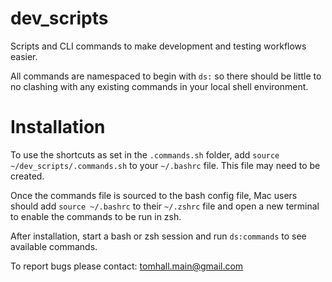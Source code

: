 
# dev_scripts

Scripts and CLI commands to make development and testing workflows easier.

All commands are namespaced to begin with `ds:` so there should be little to no clashing with any existing commands in your local shell environment.

# Installation

To use the shortcuts as set in the `.commands.sh` folder, add `source ~/dev_scripts/.commands.sh` to your `~/.bashrc` file. This file may need to be created.

Once the commands file is sourced to the bash config file, Mac users should add `source ~/.bashrc` to their `~/.zshrc` file and open a new terminal to enable the commands to be run in zsh.

After installation, start a bash or zsh session and run `ds:commands` to see available commands.

To report bugs please contact: tomhall.main@gmail.com
